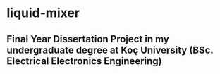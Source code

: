 # liquid-mixer
## Final Year Dissertation Project in my undergraduate degree at Koç University (BSc. Electrical Electronics Engineering)

